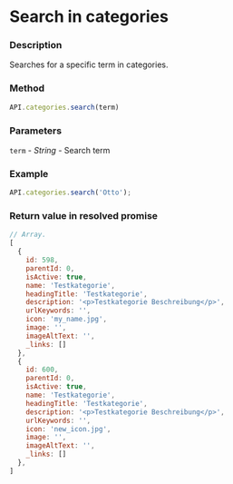 # Search in categories

### Description

Searches for a specific term in categories.

### Method

```js
API.categories.search(term)
```

### Parameters

`term` - *String* - Search term

### Example

```js
API.categories.search('Otto');
```

### Return value in resolved promise

```js
// Array.
[
  {
    id: 598,
    parentId: 0,
    isActive: true,
    name: 'Testkategorie',
    headingTitle: 'Testkategorie',
    description: '<p>Testkategorie Beschreibung</p>',
    urlKeywords: '',
    icon: 'my_name.jpg',
    image: '',
    imageAltText: '',
    _links: []
  },
  {
    id: 600,
    parentId: 0,
    isActive: true,
    name: 'Testkategorie',
    headingTitle: 'Testkategorie',
    description: '<p>Testkategorie Beschreibung</p>',
    urlKeywords: '',
    icon: 'new_icon.jpg',
    image: '',
    imageAltText: '',
    _links: []
  },
]

```
